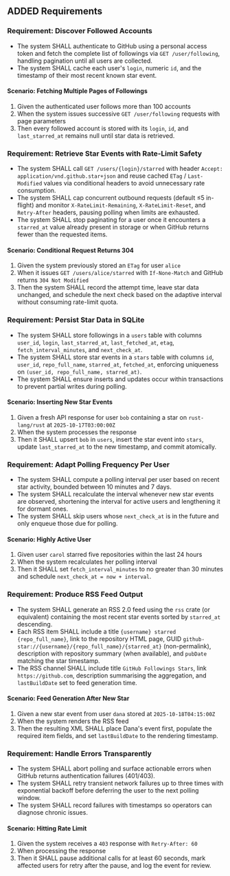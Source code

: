 ## ADDED Requirements

### Requirement: Discover Followed Accounts
- The system SHALL authenticate to GitHub using a personal access token and fetch the complete list of followings via `GET /user/following`, handling pagination until all users are collected.
- The system SHALL cache each user's `login`, numeric `id`, and the timestamp of their most recent known star event.

#### Scenario: Fetching Multiple Pages of Followings
1. Given the authenticated user follows more than 100 accounts
2. When the system issues successive `GET /user/following` requests with page parameters
3. Then every followed account is stored with its `login`, `id`, and `last_starred_at` remains null until star data is retrieved.

### Requirement: Retrieve Star Events with Rate-Limit Safety
- The system SHALL call `GET /users/{login}/starred` with header `Accept: application/vnd.github.star+json` and reuse cached `ETag` / `Last-Modified` values via conditional headers to avoid unnecessary rate consumption.
- The system SHALL cap concurrent outbound requests (default ≤5 in-flight) and monitor `X-RateLimit-Remaining`, `X-RateLimit-Reset`, and `Retry-After` headers, pausing polling when limits are exhausted.
- The system SHALL stop paginating for a user once it encounters a `starred_at` value already present in storage or when GitHub returns fewer than the requested items.

#### Scenario: Conditional Request Returns 304
1. Given the system previously stored an `ETag` for user `alice`
2. When it issues `GET /users/alice/starred` with `If-None-Match` and GitHub returns `304 Not Modified`
3. Then the system SHALL record the attempt time, leave star data unchanged, and schedule the next check based on the adaptive interval without consuming rate-limit quota.

### Requirement: Persist Star Data in SQLite
- The system SHALL store followings in a `users` table with columns `user_id`, `login`, `last_starred_at`, `last_fetched_at`, `etag`, `fetch_interval_minutes`, and `next_check_at`.
- The system SHALL store star events in a `stars` table with columns `id`, `user_id`, `repo_full_name`, `starred_at`, `fetched_at`, enforcing uniqueness on `(user_id, repo_full_name, starred_at)`.
- The system SHALL ensure inserts and updates occur within transactions to prevent partial writes during polling.

#### Scenario: Inserting New Star Events
1. Given a fresh API response for user `bob` containing a star on `rust-lang/rust` at `2025-10-17T03:00:00Z`
2. When the system processes the response
3. Then it SHALL upsert `bob` in `users`, insert the star event into `stars`, update `last_starred_at` to the new timestamp, and commit atomically.

### Requirement: Adapt Polling Frequency Per User
- The system SHALL compute a polling interval per user based on recent star activity, bounded between 10 minutes and 7 days.
- The system SHALL recalculate the interval whenever new star events are observed, shortening the interval for active users and lengthening it for dormant ones.
- The system SHALL skip users whose `next_check_at` is in the future and only enqueue those due for polling.

#### Scenario: Highly Active User
1. Given user `carol` starred five repositories within the last 24 hours
2. When the system recalculates her polling interval
3. Then it SHALL set `fetch_interval_minutes` to no greater than 30 minutes and schedule `next_check_at = now + interval`.

### Requirement: Produce RSS Feed Output
- The system SHALL generate an RSS 2.0 feed using the `rss` crate (or equivalent) containing the most recent star events sorted by `starred_at` descending.
- Each RSS item SHALL include a title `{username} starred {repo_full_name}`, link to the repository HTML page, GUID `github-star://{username}/{repo_full_name}/{starred_at}` (non-permalink), description with repository summary (when available), and `pubDate` matching the star timestamp.
- The RSS channel SHALL include title `GitHub Followings Stars`, link `https://github.com`, description summarising the aggregation, and `lastBuildDate` set to feed generation time.

#### Scenario: Feed Generation After New Star
1. Given a new star event from user `dana` stored at `2025-10-18T04:15:00Z`
2. When the system renders the RSS feed
3. Then the resulting XML SHALL place Dana's event first, populate the required item fields, and set `lastBuildDate` to the rendering timestamp.

### Requirement: Handle Errors Transparently
- The system SHALL abort polling and surface actionable errors when GitHub returns authentication failures (401/403).
- The system SHALL retry transient network failures up to three times with exponential backoff before deferring the user to the next polling window.
- The system SHALL record failures with timestamps so operators can diagnose chronic issues.

#### Scenario: Hitting Rate Limit
1. Given the system receives a `403` response with `Retry-After: 60`
2. When processing the response
3. Then it SHALL pause additional calls for at least 60 seconds, mark affected users for retry after the pause, and log the event for review.
